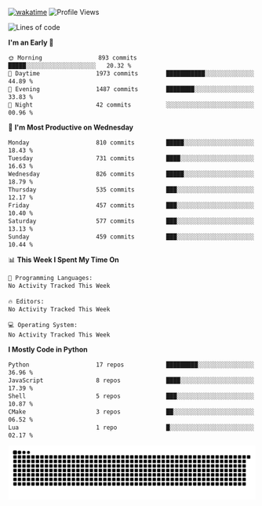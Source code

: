 [![wakatime](https://wakatime.com/badge/user/b920b284-3cde-4cd4-b72e-f7f22d050b16.svg)](https://wakatime.com/@b920b284-3cde-4cd4-b72e-f7f22d050b16)
![Profile Views](http://img.shields.io/badge/Profile%20Views-4586-blue)
<!--START_SECTION:waka-->
![Lines of code](https://img.shields.io/badge/From%20Hello%20World%20I%27ve%20Written-5.6%20million%20lines%20of%20code-blue)

**I'm an Early 🐤** 

```text
🌞 Morning                893 commits         █████░░░░░░░░░░░░░░░░░░░░   20.32 % 
🌆 Daytime                1973 commits        ███████████░░░░░░░░░░░░░░   44.89 % 
🌃 Evening                1487 commits        ████████░░░░░░░░░░░░░░░░░   33.83 % 
🌙 Night                  42 commits          ░░░░░░░░░░░░░░░░░░░░░░░░░   00.96 % 
```
📅 **I'm Most Productive on Wednesday** 

```text
Monday                   810 commits         █████░░░░░░░░░░░░░░░░░░░░   18.43 % 
Tuesday                  731 commits         ████░░░░░░░░░░░░░░░░░░░░░   16.63 % 
Wednesday                826 commits         █████░░░░░░░░░░░░░░░░░░░░   18.79 % 
Thursday                 535 commits         ███░░░░░░░░░░░░░░░░░░░░░░   12.17 % 
Friday                   457 commits         ███░░░░░░░░░░░░░░░░░░░░░░   10.40 % 
Saturday                 577 commits         ███░░░░░░░░░░░░░░░░░░░░░░   13.13 % 
Sunday                   459 commits         ███░░░░░░░░░░░░░░░░░░░░░░   10.44 % 
```


📊 **This Week I Spent My Time On** 

```text
💬 Programming Languages: 
No Activity Tracked This Week

🔥 Editors: 
No Activity Tracked This Week

💻 Operating System: 
No Activity Tracked This Week
```

**I Mostly Code in Python** 

```text
Python                   17 repos            █████████░░░░░░░░░░░░░░░░   36.96 % 
JavaScript               8 repos             ████░░░░░░░░░░░░░░░░░░░░░   17.39 % 
Shell                    5 repos             ███░░░░░░░░░░░░░░░░░░░░░░   10.87 % 
CMake                    3 repos             ██░░░░░░░░░░░░░░░░░░░░░░░   06.52 % 
Lua                      1 repo              █░░░░░░░░░░░░░░░░░░░░░░░░   02.17 % 
```




<!--END_SECTION:waka-->
![Snake animation](https://raw.githubusercontent.com/timmypidashev/timmypidashev/main/commits.svg)
